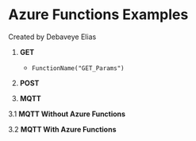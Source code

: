 # Azure Functions Examples
Created by Debaveye Elias

1. **GET**

	* `FunctionName("GET_Params")`

		

2. **POST**

3. **MQTT**

3.1 **MQTT Without Azure Functions**

3.2 **MQTT With Azure Functions**